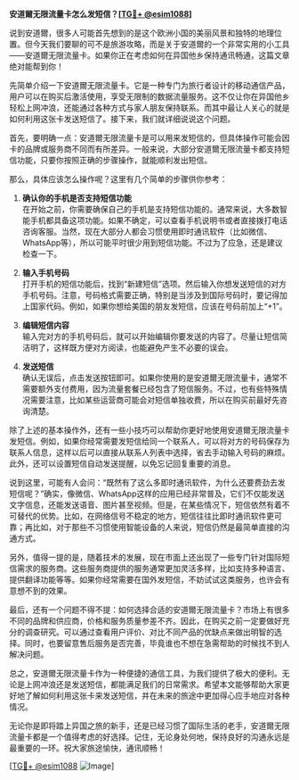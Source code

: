 **安道爾无限流量卡怎么发短信？[[TG💪+ @esim1088](https://t.me/s/esim1088)]**

说到安道爾，很多人可能首先想到的是这个欧洲小国的美丽风景和独特的地理位置。但今天我们要聊的可不是旅游攻略，而是关于安道爾的一个非常实用的小工具——安道爾无限流量卡。如果你正在考虑如何在异国他乡保持通讯畅通，这篇文章绝对能帮到你！

先简单介绍一下安道爾无限流量卡。它是一种专门为旅行者设计的移动通信产品，用户可以在购买后激活使用，享受无限制的数据流量服务。这不仅让你在异国他乡轻松上网冲浪，还能通过各种方式与家人朋友保持联系。而其中最让人关心的就是如何利用这张卡发送短信了。接下来，我们就详细说说这个问题。

首先，要明确一点：安道爾无限流量卡是可以用来发短信的，但具体操作可能会因卡的品牌或服务商不同而有所差异。一般来说，大部分安道爾无限流量卡都支持短信功能，只要你按照正确的步骤操作，就能顺利发出短信。

那么，具体应该怎么操作呢？这里有几个简单的步骤供你参考：

1. **确认你的手机是否支持短信功能**  
   在开始之前，你需要确保自己的手机是支持短信功能的。通常来说，大多数智能手机都具备这项功能。如果不确定，可以查看手机说明书或者直接拨打电话咨询客服。当然，现在大部分人都会习惯使用即时通讯软件（比如微信、WhatsApp等），所以可能平时很少用到短信功能。不过为了应急，还是建议检查一下。

2. **输入手机号码**  
   打开手机的短信功能后，找到“新建短信”选项。然后输入你想发送短信的对方手机号码。注意，号码格式需要正确，特别是当涉及到国际号码时，要记得加上国家代码。例如，如果你想给美国的朋友发短信，应该在号码前加上“+1”。

3. **编辑短信内容**  
   输入完对方的手机号码后，就可以开始编辑你要发送的内容了。尽量让短信简洁明了，这样既方便对方阅读，也能避免产生不必要的误会。

4. **发送短信**  
   确认无误后，点击发送按钮即可。如果你使用的是安道爾无限流量卡，通常不需要额外支付费用，因为流量套餐已经包含了短信服务。不过，也有些特殊情况需要注意，比如某些运营商可能会对短信单独收费，所以在购买前最好先咨询清楚。

除了上述的基本操作外，还有一些小技巧可以帮助你更好地使用安道爾无限流量卡发短信。例如，如果你经常需要发短信给同一个联系人，可以将对方的号码保存为联系人信息，这样以后可以直接从联系人列表中选择，省去手动输入号码的麻烦。此外，还可以设置短信自动发送提醒，以免忘记回复重要的消息。

说到这里，可能有人会问：“既然有了这么多即时通讯软件，为什么还要费劲去发短信呢？”确实，像微信、WhatsApp这样的应用已经非常普及，它们不仅能发送文字信息，还能发送语音、图片甚至视频。但是，在某些情况下，短信依然有着不可替代的优势。比如，在网络信号不稳定的地方，短信往往比即时通讯软件更可靠；再比如，对于那些不习惯使用智能设备的人来说，短信仍然是最简单直接的沟通方式。

另外，值得一提的是，随着技术的发展，现在市面上还出现了一些专门针对国际短信需求的服务商。这些服务商提供的服务通常更加灵活多样，比如支持多种语言、提供翻译功能等等。如果你经常需要在国外发短信，不妨试试这类服务，也许会有意想不到的效果。

最后，还有一个问题不得不提：如何选择合适的安道爾无限流量卡？市场上有很多不同的品牌和供应商，价格和服务质量参差不齐。因此，在购买之前一定要做好充分的调查研究。可以通过查看用户评价、对比不同产品的优缺点来做出明智的选择。同时，也要留意售后服务是否完善，毕竟谁也不想在急需帮助的时候找不到人解决问题。

总之，安道爾无限流量卡作为一种便捷的通信工具，为我们提供了极大的便利。无论是上网冲浪还是发送短信，都能满足我们的日常需求。希望本文能够帮助大家更好地了解如何利用这张卡来发送短信，并在未来的旅途中更加得心应手地应对各种情况。

无论你是即将踏上异国之旅的新手，还是已经习惯了国际生活的老手，安道爾无限流量卡都是一个值得考虑的好选择。记住，无论身处何地，保持良好的沟通永远是最重要的一环。祝大家旅途愉快，通讯顺畅！

[[TG💪+ @esim1088](https://t.me/s/esim1088) ![Image](https://i.postimg.cc/4NQfJmqS/Snipaste-2025-05-13-00-14-12.png)]